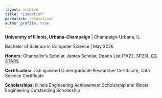 ```yaml
---
layout: archive
title: "Education"
permalink: /education/
author_profile: true
---
```


<!-- {% include base_path %} -->

<p><strong>University of Illinois, Urbana-Champaign</strong> | Champaign-Urbana, IL</p>
<p>Bachelor of Science in Computer Science | May 2026</p>
<p><strong>Honors:</strong> Chancellor’s Scholar, James Scholar, Dean’s List (FA22, SP23), <a href = "https://cs.illinois.edu/broadening-participation-computing/programs/csambassadors/participants/53676">CS STARS</a> </p>
<p><strong>Certificates:</strong> Distinguished Undergraduate Researcher Certificate, Data Science Certificate </p>
<p><strong>Scholarships:</strong> Illinois Engineering Achievement Scholarship and Illinois Engineering Outstanding Scholarship </p>

